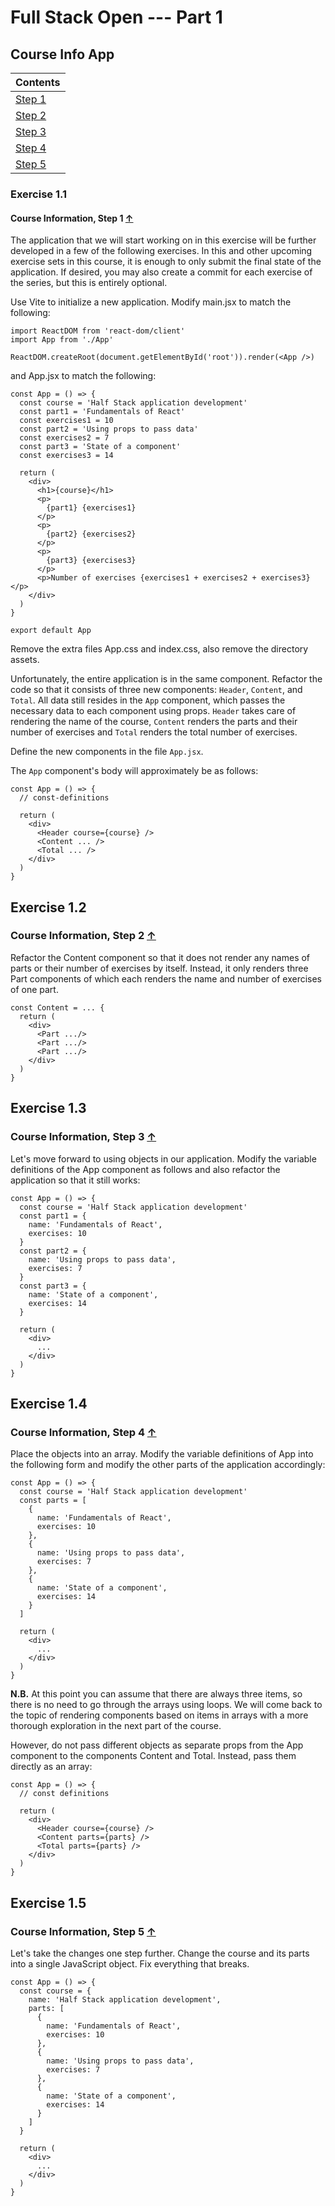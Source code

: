 # Full Stack Open --- Part 1

## Course Info App
|Contents                 |
| ----------------------- |
| [Step 1](#exercise-1.1) |
| [Step 2](#exercise-1.2) |
| [Step 3](#exercise-1.3) |
| [Step 4](#exercise-1.4) |
| [Step 5](#exercise-1.5) |

### Exercise 1.1
#### Course Information, Step 1 [&#8593;](#course-info-app)

The application that we will start working on in this exercise will be further developed in a few of the following exercises. In this and other upcoming exercise sets in this course, it is enough to only submit the final state of the application. If desired, you may also create a commit for each exercise of the series, but this is entirely optional.

Use Vite to initialize a new application. Modify main.jsx to match the following:
```react
import ReactDOM from 'react-dom/client'
import App from './App'

ReactDOM.createRoot(document.getElementById('root')).render(<App />)
```
and App.jsx to match the following:
```react
const App = () => {
  const course = 'Half Stack application development'
  const part1 = 'Fundamentals of React'
  const exercises1 = 10
  const part2 = 'Using props to pass data'
  const exercises2 = 7
  const part3 = 'State of a component'
  const exercises3 = 14

  return (
    <div>
      <h1>{course}</h1>
      <p>
        {part1} {exercises1}
      </p>
      <p>
        {part2} {exercises2}
      </p>
      <p>
        {part3} {exercises3}
      </p>
      <p>Number of exercises {exercises1 + exercises2 + exercises3}</p>
    </div>
  )
}

export default App
```
Remove the extra files App.css and index.css, also remove the directory assets.

Unfortunately, the entire application is in the same component. Refactor the code so that it consists of three new components: `Header`, `Content`, and `Total`. All data still resides in the `App` component, which passes the necessary data to each component using props. `Header` takes care of rendering the name of the course, `Content` renders the parts and their number of exercises and `Total` renders the total number of exercises.

Define the new components in the file `App.jsx`.

The `App` component's body will approximately be as follows:
```react
const App = () => {
  // const-definitions

  return (
    <div>
      <Header course={course} />
      <Content ... />
      <Total ... />
    </div>
  )
}
```

## Exercise 1.2
### Course Information, Step 2 [&#8593;](#course-info-app)

Refactor the Content component so that it does not render any names of parts or their number of exercises by itself. Instead, it only renders three Part components of which each renders the name and number of exercises of one part.

```react
const Content = ... {
  return (
    <div>
      <Part .../>
      <Part .../>
      <Part .../>
    </div>
  )
}
```

## Exercise 1.3
### Course Information, Step 3 [&#8593;](#course-info-app)

Let's move forward to using objects in our application. Modify the variable definitions of the App component as follows and also refactor the application so that it still works:

```react
const App = () => {
  const course = 'Half Stack application development'
  const part1 = {
    name: 'Fundamentals of React',
    exercises: 10
  }
  const part2 = {
    name: 'Using props to pass data',
    exercises: 7
  }
  const part3 = {
    name: 'State of a component',
    exercises: 14
  }

  return (
    <div>
      ...
    </div>
  )
}
```

## Exercise 1.4
### Course Information, Step 4 [&#8593;](#course-info-app)

Place the objects into an array. Modify the variable definitions of App into the following form and modify the other parts of the application accordingly:

```react
const App = () => {
  const course = 'Half Stack application development'
  const parts = [
    {
      name: 'Fundamentals of React',
      exercises: 10
    },
    {
      name: 'Using props to pass data',
      exercises: 7
    },
    {
      name: 'State of a component',
      exercises: 14
    }
  ]

  return (
    <div>
      ...
    </div>
  )
}
```

**N.B.** At this point you can assume that there are always three items, so there is no need to go through the arrays using loops. We will come back to the topic of rendering components based on items in arrays with a more thorough exploration in the next part of the course.

However, do not pass different objects as separate props from the App component to the components Content and Total. Instead, pass them directly as an array:

```react
const App = () => {
  // const definitions

  return (
    <div>
      <Header course={course} />
      <Content parts={parts} />
      <Total parts={parts} />
    </div>
  )
}
```

## Exercise 1.5
### Course Information, Step 5 [&#8593;](#course-info-app)

Let's take the changes one step further. Change the course and its parts into a single JavaScript object. Fix everything that breaks.

```react
const App = () => {
  const course = {
    name: 'Half Stack application development',
    parts: [
      {
        name: 'Fundamentals of React',
        exercises: 10
      },
      {
        name: 'Using props to pass data',
        exercises: 7
      },
      {
        name: 'State of a component',
        exercises: 14
      }
    ]
  }

  return (
    <div>
      ...
    </div>
  )
}
```
